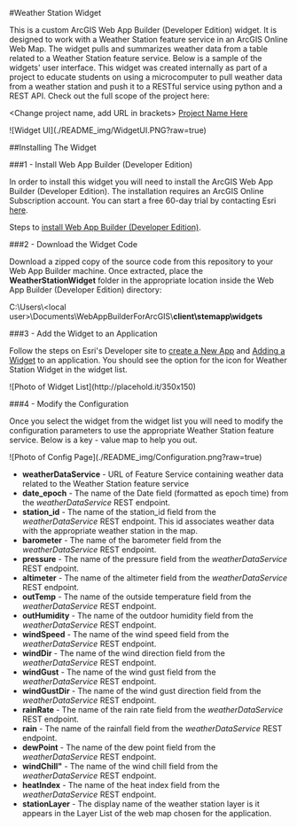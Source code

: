 #Weather Station Widget

This is a custom ArcGIS Web App Builder (Developer Edition) widget. It is designed to work with a Weather Station feature service in an ArcGIS Online Web Map. The widget pulls and summarizes weather data from a table related to a Weather Station feature service. Below is a sample of the widgets' user interface. This widget was created internally as part of a project to educate students on using a microcomputer to pull weather data  from a weather station and push it to a RESTful service using python and a REST API. Check out the full scope of the project here:

<Change project name, add URL in brackets>
[Project Name Here]()

<Add screenshot of Widget in Action>
![Widget UI](./README_img/WidgetUI.PNG?raw=true)

##Installing The Widget

###1 - Install Web App Builder (Developer Edition)

In order to install this widget you will need to install the ArcGIS Web App Builder (Developer Edition). The installation requires an ArcGIS Online Subscription account. You can start a free 60-day trial by contacting Esri [here](http://www.arcgis.com/features/free-trial.html?origin=arcgis).

Steps to [install Web App Builder (Developer Edition)](https://developers.arcgis.com/web-appbuilder/guide/getstarted.htm).

###2 - Download the Widget Code

Download a zipped copy of the source code from this repository to your Web App Builder machine. Once extracted, place the **WeatherStationWidget** folder in the appropriate location inside the Web App Builder (Developer Edition) directory:


C:\Users\\\<local user>\Documents\WebAppBuilderForArcGIS\\**client\stemapp\widgets**

###3 - Add the Widget to an Application

Follow the steps on Esri's Developer site to [create a New App](https://developers.arcgis.com/web-appbuilder/guide/build-your-first-app.htm) and [Adding a Widget](https://developers.arcgis.com/web-appbuilder/guide/widgets-tab.htm) to an application. You should see the option for the icon for Weather Station Widget in the widget list.

<Add screenshot of Widget in Widget List>
![Photo of Widget List](http://placehold.it/350x150)

###4 - Modify the Configuration

Once you select the widget from the widget list you will need to modify the configuration parameters to use the appropriate Weather Station feature service. Below is a key - value map to help you out.

<Add screenshot of Config Page>
![Photo of Config Page](./README_img/Configuration.png?raw=true)

* **weatherDataService** - URL of Feature Service containing weather data related to the Weather Station feature service
* **date_epoch** - The name of the Date field (formatted as epoch time) from the *weatherDataService* REST endpoint.
* **station_id** - The name of the station_id field from the *weatherDataService* REST endpoint. This id associates weather data with   the appropriate weather station in the map.
* **barometer** - The name of the barometer field from the *weatherDataService* REST endpoint.
* **pressure** - The name of the pressure field from the *weatherDataService* REST endpoint.
* **altimeter** - The name of the altimeter field from the *weatherDataService* REST endpoint.
* **outTemp** - The name of the outside temperature field from the *weatherDataService* REST endpoint.
* **outHumidity** - The name of the outdoor humidity field from the *weatherDataService* REST endpoint.
* **windSpeed** - The name of the wind speed field from the *weatherDataService* REST endpoint.
* **windDir** - The name of the wind direction field from the *weatherDataService* REST endpoint.
* **windGust** - The name of the wind gust field from the *weatherDataService* REST endpoint.
* **windGustDir** - The name of the wind gust direction field from the *weatherDataService* REST endpoint.
* **rainRate** - The name of the rain rate field from the *weatherDataService* REST endpoint.
* **rain** - The name of the rainfall field from the *weatherDataService* REST endpoint.
* **dewPoint** - The name of the dew point field from the *weatherDataService* REST endpoint.
* **windChill"** - The name of the wind chill field from the *weatherDataService* REST endpoint.
* **heatIndex** - The name of the heat index field from the *weatherDataService* REST endpoint.
* **stationLayer** - The display name of the weather station layer is it appears in the Layer List of the web map chosen for the application.
